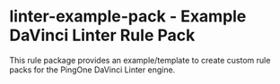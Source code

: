 linter-example-pack - Example DaVinci Linter Rule Pack
=========

This rule package provides an example/template to create custom rule packs
for the PingOne DaVinci Linter engine.

